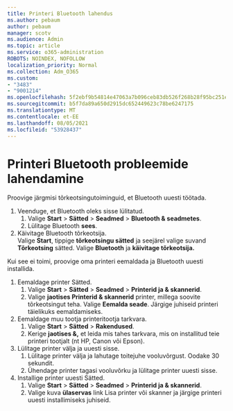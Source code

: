 ```yaml
---
title: Printeri Bluetooth lahendus
ms.author: pebaum
author: pebaum
manager: scotv
ms.audience: Admin
ms.topic: article
ms.service: o365-administration
ROBOTS: NOINDEX, NOFOLLOW
localization_priority: Normal
ms.collection: Adm_O365
ms.custom:
- "3483"
- "9001214"
ms.openlocfilehash: 5f2ebf9b54814e47063a7b096ceb83db526f268b28f95bc251e31ac717fc6620
ms.sourcegitcommit: b5f7da89a650d2915dc652449623c78be6247175
ms.translationtype: MT
ms.contentlocale: et-EE
ms.lasthandoff: 08/05/2021
ms.locfileid: "53928437"
---
```

# <a name="fix-bluetooth-printer-connection-issues"></a>Printeri Bluetooth probleemide lahendamine

Proovige järgmisi tõrkeotsingutoiminguid, et Bluetooth uuesti töötada.


1. Veenduge, et Bluetooth oleks sisse lülitatud.
    1. Valige **Start**  >  **Sätted**  >  **Seadmed**  >  **Bluetooth & seadmetes**.
    2. Lülitage Bluetooth **sees**.
2. Käivitage Bluetooth tõrkeotsija. <br>
    Valige **Start**, tippige **tõrkeotsingu sätted** ja seejärel valige suvand **Tõrkeotsing** sätted. Valige **Bluetooth** ja **käivitage tõrkeotsija.**

Kui see ei toimi, proovige oma printeri eemaldada ja Bluetooth uuesti installida.

1. Eemaldage printer Sätted.
    1. Valige **Start**  >  **Sätted**  >  **Seadmed**  >  **Printerid ja & skannerid**.
    2. Valige **jaotises Printerid & skannerid** printer, millega soovite tõrkeotsingut teha. Valige **Eemalda seade**. Järgige juhiseid printeri täielikuks eemaldamiseks.
2. Eemaldage muu tootja printeritootja tarkvara.
    1. Valige **Start**  >  **Sätted**  >  **Rakendused**.
    2. Kerige **jaotises &,** et leida mis tahes tarkvara, mis on installitud teie printeri tootjalt (nt HP, Canon või Epson).
3. Lülitage printer välja ja uuesti sisse.
   1. Lülitage printer välja ja lahutage toitejuhe vooluvõrgust. Oodake 30 sekundit. 
   2. Ühendage printer tagasi vooluvõrku ja lülitage printer uuesti sisse.
4. Installige printer uuesti Sätted.
    1. Valige **Start**  >  **Sätted**  >  **Seadmed**  >  **Printerid ja & skannerid**.
    2. Valige kuva **ülaservas** link Lisa printer või skanner ja järgige printeri uuesti installimiseks juhiseid.
